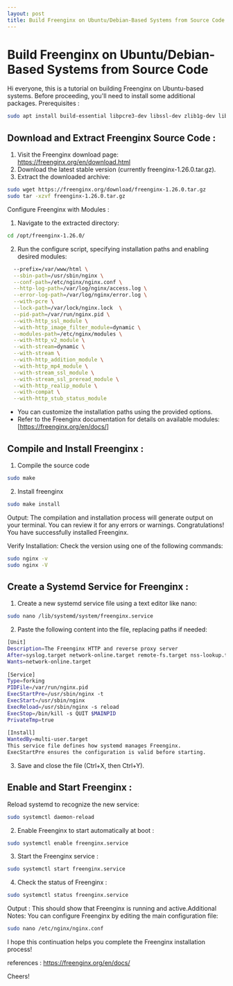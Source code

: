 ```yaml
---
layout: post
title: Build Freenginx on Ubuntu/Debian-Based Systems from Source Code
---
```


# Build Freenginx on Ubuntu/Debian-Based Systems from Source Code


Hi everyone, this is a tutorial on building Freenginx on Ubuntu-based systems. Before proceeding, you'll need to install some additional packages.
Prerequisites :
```bash
sudo apt install build-essential libpcre3-dev libssl-dev zlib1g-dev libgd-dev 
```


## Download and Extract Freenginx Source Code :
1. Visit the Freenginx download page: https://freenginx.org/en/download.html
2. Download the latest stable version (currently freenginx-1.26.0.tar.gz).
3. Extract the downloaded archive:

```bash cd /opt/
sudo wget https://freenginx.org/download/freenginx-1.26.0.tar.gz
sudo tar -xzvf freenginx-1.26.0.tar.gz
```
Configure Freenginx with Modules :
1. Navigate to the extracted directory:
```bash
cd /opt/freenginx-1.26.0/
```
2. Run the configure script, specifying installation paths and enabling desired modules:
```bash sudo ./configure \
  --prefix=/var/www/html \
  --sbin-path=/usr/sbin/nginx \
  --conf-path=/etc/nginx/nginx.conf \
  --http-log-path=/var/log/nginx/access.log \
  --error-log-path=/var/log/nginx/error.log \
  --with-pcre \
  --lock-path=/var/lock/nginx.lock  \
  --pid-path=/var/run/nginx.pid \
  --with-http_ssl_module \
  --with-http_image_filter_module=dynamic \
  --modules-path=/etc/nginx/modules \
  --with-http_v2_module \
  --with-stream=dynamic \
  --with-stream \
  --with-http_addition_module \
  --with-http_mp4_module \
  --with-stream_ssl_module \
  --with-stream_ssl_preread_module \
  --with-http_realip_module \
  --with-compat \
  --with-http_stub_status_module
```

- You can customize the installation paths using the provided options.
- Refer to the Freenginx documentation for details on available modules: [https://freenginx.org/en/docs/]

## Compile and Install Freenginx :
1. Compile the source code
```bash
sudo make
```
2. Install freenginx
```bash
sudo make install
```
Output:
The compilation and installation process will generate output on your terminal. You can review it for any errors or warnings.
Congratulations! You have successfully installed Freenginx.

Verify Installation:
Check the version using one of the following commands:
```bash
sudo nginx -v
sudo nginx -V
```
## Create a Systemd Service for Freenginx :
1. Create a new systemd service file using a text editor like nano:
```bash
sudo nano /lib/systemd/system/freenginx.service
```
2. Paste the following content into the file, replacing paths if needed:
```bash
[Unit]
Description=The Freenginx HTTP and reverse proxy server
After=syslog.target network-online.target remote-fs.target nss-lookup.target
Wants=network-online.target
        
[Service]
Type=forking
PIDFile=/var/run/nginx.pid
ExecStartPre=/usr/sbin/nginx -t
ExecStart=/usr/sbin/nginx
ExecReload=/usr/sbin/nginx -s reload
ExecStop=/bin/kill -s QUIT $MAINPID
PrivateTmp=true
        
[Install]
WantedBy=multi-user.target
This service file defines how systemd manages Freenginx.
ExecStartPre ensures the configuration is valid before starting.
```
3. Save and close the file (Ctrl+X, then Ctrl+Y).

## Enable and Start Freenginx :
Reload systemd to recognize the new service:
```bash
sudo systemctl daemon-reload
```
2. Enable Freenginx to start automatically at boot :
```bash
sudo systemctl enable freenginx.service
```
3. Start the Freenginx service :
```bash
sudo systemctl start freenginx.service
```
4. Check the status of Freenginx :
```bash
sudo systemctl status freenginx.service
```
Output :
This should show that Freenginx is running and active.Additional Notes:
You can configure Freenginx by editing the main configuration file:

```bash
sudo nano /etc/nginx/nginx.conf
```
I hope this continuation helps you complete the Freenginx installation process!

references :
https://freenginx.org/en/docs/

Cheers!
